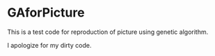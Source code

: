 # GAforPicture

This is a test code for reproduction of picture using genetic algorithm.

I apologize for my dirty code.
